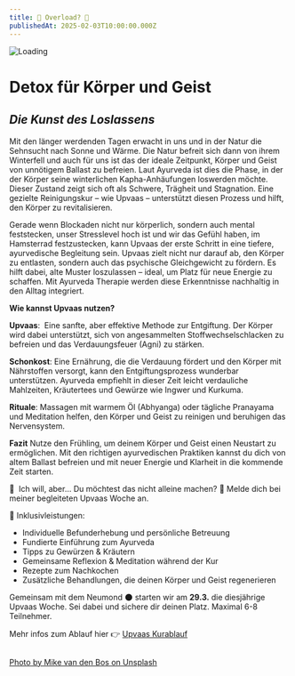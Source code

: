 ```yaml
---
title: 🤯 Overload? 🤯
publishedAt: 2025-02-03T10:00:00.000Z
---
```

![Loading](/images/2_1_overload_detox.webp "Loading ")

# Detox für Körper und Geist

## *Die Kunst des Loslassens*

Mit den länger werdenden Tagen erwacht in uns und in der Natur die Sehnsucht nach Sonne und Wärme. Die Natur befreit sich dann von ihrem Winterfell und auch für uns ist das der ideale Zeitpunkt, Körper und Geist von unnötigem Ballast zu befreien. Laut Ayurveda ist dies die Phase, in der der Körper seine winterlichen Kapha-Anhäufungen loswerden möchte. Dieser Zustand zeigt sich oft als Schwere, Trägheit und Stagnation. Eine gezielte Reinigungskur – wie Upvaas – unterstützt diesen Prozess und hilft, den Körper zu revitalisieren.

Gerade wenn Blockaden nicht nur körperlich, sondern auch mental feststecken, unser Stresslevel hoch ist und wir das Gefühl haben, im Hamsterrad festzustecken, kann Upvaas der erste Schritt in eine tiefere, ayurvedische Begleitung sein. Upvaas zielt nicht nur darauf ab, den Körper zu entlasten, sondern auch das psychische Gleichgewicht zu fördern. Es hilft dabei, alte Muster loszulassen – ideal, um Platz für neue Energie zu schaffen. Mit Ayurveda Therapie werden diese Erkenntnisse nachhaltig in den Alltag integriert. 

**Wie kannst Upvaas nutzen?**

**Upvaas**:  Eine sanfte, aber effektive Methode zur Entgiftung. Der Körper wird dabei unterstützt, sich von angesammelten Stoffwechselschlacken zu befreien und das Verdauungsfeuer (Agni) zu stärken.

**Schonkost**: Eine Ernährung, die die Verdauung fördert und den Körper mit Nährstoffen versorgt, kann den Entgiftungsprozess wunderbar unterstützen. Ayurveda empfiehlt in dieser Zeit leicht verdauliche Mahlzeiten, Kräutertees und Gewürze wie Ingwer und Kurkuma.

**Rituale**: Massagen mit warmem Öl (Abhyanga) oder tägliche Pranayama und Meditation helfen, den Körper und Geist zu reinigen und beruhigen das Nervensystem.

**Fazit**
Nutze den Frühling, um deinem Körper und Geist einen Neustart zu ermöglichen. Mit den richtigen ayurvedischen Praktiken kannst du dich von altem Ballast befreien und mit neuer Energie und Klarheit in die kommende Zeit starten. 

🤔  Ich will, aber…
Du möchtest das nicht alleine machen? 🤝 Melde dich bei meiner begleiteten Upvaas Woche an. 

🌸 Inklusivleistungen:

* Individuelle Befunderhebung und persönliche Betreuung 
* Fundierte Einführung zum Ayurveda
* Tipps zu Gewürzen & Kräutern
* Gemeinsame Reflexion & Meditation während der Kur
* Rezepte zum Nachkochen
* Zusätzliche Behandlungen, die deinen Körper und Geist regenerieren 

Gemeinsam mit dem Neumond 🌑 starten wir am **29.3.** die diesjährige Upvaas Woche. Sei dabei und sichere dir deinen Platz. Maximal 6-8 Teilnehmer. 

Mehr infos zum Ablauf hier 👉 [Upvaas Kurablauf](https://www.ayni.ch/images/2_1_ayurveda_upvaas-kur_flyer.pdf)

![]()

[](https://www.ayni.ch/images/2_portrait_gewuerze-und-kraeuter_suppe.pdf)

[Photo by Mike van den Bos on Unsplash](https://unsplash.com/photos/text-jf1EomjlQi0)
